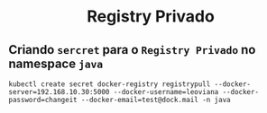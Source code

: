 <h1 align="center">Registry Privado</h1>

## Criando `sercret` para o `Registry Privado` no namespace `java`

```console
kubectl create secret docker-registry registrypull --docker-server=192.168.10.30:5000 --docker-username=leoviana --docker-password=changeit --docker-email=test@dock.mail -n java
````
